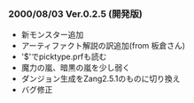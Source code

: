 
### 2000/08/03 Ver.0.2.5 (開発版)

 - 新モンスター追加
 - アーティファクト解説の訳追加(from 板倉さん)
 - '$'でpicktype.prfも読む
 - 魔力の嵐、暗黒の嵐を少し弱く
 - ダンジョン生成をZang2.5.1のものに切り換え
 - バグ修正

